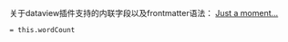 关于dataview插件支持的内联字段以及frontmatter语法：
[Just a moment...](https://claude.ai/share/a77c36eb-6b95-47ea-881d-9297aabc6fe7)

```dataview
= this.wordCount
```